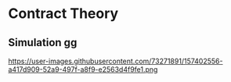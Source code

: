# Contract Theory


## Simulation gg


https://user-images.githubusercontent.com/73271891/157402556-a417d909-52a9-497f-a8f9-e2563d4f9fe1.png
